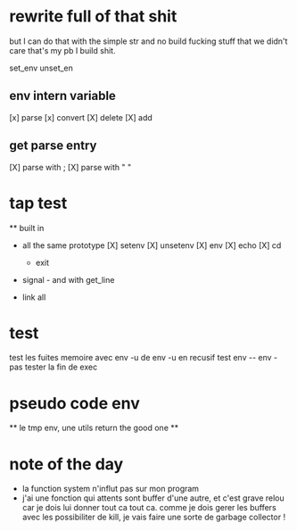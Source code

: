 # rewrite full of that shit


but I can do that with the simple str and no build fucking stuff that we didn't care
that's my pb I build shit.

set_env
unset_en 

## env intern variable
[x]  parse
[x]  convert 
[X]  delete 
[X]  add

## get parse entry
[X] parse with ;
[X] parse with " "

# tap test
** built in 
   - all the same prototype
       [X] setenv
       [X] unsetenv
       [X] env 
       [X] echo
       [X] cd
       * exit

- signal - and with get_line
- link all


# test 
test les fuites memoire avec env -u de env -u en recusif
test env -- env -
pas tester la fin de exec



# pseudo code env 
** le tmp env, une utils return the good one
** 

# note of the day

- la function system n'influt pas sur mon program
-   j'ai une fonction qui attents sont buffer d'une autre, et c'est grave relou 
    car je dois lui donner tout ca tout ca. 
    comme je dois gerer les buffers avec les possibiliter de kill, 
    je vais faire une sorte de garbage collector !
    
